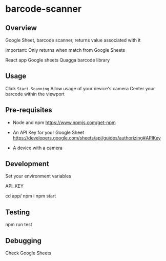 # barcode-scanner

## Overview
Google Sheet, barcode scanner, returns value associated with it

Important:
Only returns when match from Google Sheets

React app
Google sheets
Quagga barcode library

## Usage
Click `Start Scanning`
Allow usage of your device's camera
Center your barcode within the viewport

## Pre-requisites
- Node and npm
https://www.npmjs.com/get-npm

- An API Key for your Google Sheet
https://developers.google.com/sheets/api/guides/authorizing#APIKey

- A device with a camera

## Development
Set your environment variables

API_KEY

cd app/
npm i
npm start

## Testing
npm run test

## Debugging
Check Google Sheets
